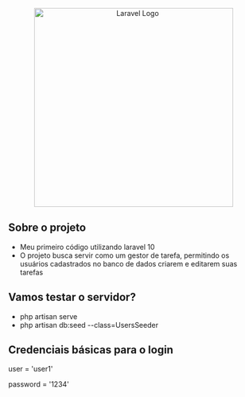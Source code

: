 <p align="center"><a href="https://laravel.com" target="_blank"><img src="https://raw.githubusercontent.com/laravel/art/master/logo-lockup/5%20SVG/2%20CMYK/1%20Full%20Color/laravel-logolockup-cmyk-red.svg" width="400" alt="Laravel Logo"></a></p>

## Sobre o projeto

- Meu primeiro código utilizando laravel 10
- O projeto busca servir como um gestor de tarefa, permitindo os usuários cadastrados no banco de dados criarem e editarem suas tarefas

## Vamos testar o servidor?

- php artisan serve
- php artisan db:seed --class=UsersSeeder

## Credenciais básicas para o login

user = 'user1'

password = '1234'



